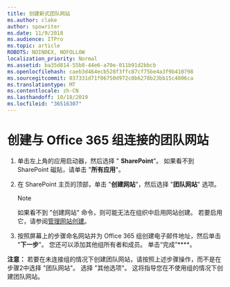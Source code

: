 ```yaml
---
title: 创建新式团队网站
ms.author: clake
author: spowriter
ms.date: 11/9/2018
ms.audience: ITPro
ms.topic: article
ROBOTS: NOINDEX, NOFOLLOW
localization_priority: Normal
ms.assetid: ba35d814-55b8-44e6-a70e-011b91d2bbcb
ms.openlocfilehash: caeb3d464ecb528f3ffc87cf75be4a3f9b410798
ms.sourcegitcommit: 037331d71f06750d972c0b6278b23bb15c4806ca
ms.translationtype: MT
ms.contentlocale: zh-CN
ms.lasthandoff: 10/18/2019
ms.locfileid: "36516307"
---
```

# <a name="create-an-office-365-group-connected-team-site"></a>创建与 Office 365 组连接的团队网站

1. 单击左上角的应用启动器，然后选择 " **SharePoint**"。 如果看不到 SharePoint 磁贴，请单击 "**所有应用**"。
    
2. 在 SharePoint 主页的顶部，单击 "**创建网站**"，然后选择 "**团队网站**" 选项。 
    
    > [!NOTE]
    > 如果看不到 "创建网站" 命令，则可能无法在组织中启用网站创建。 若要启用它，请参阅[管理网站创建](https://go.microsoft.com/fwlink/?linkid=2009644)。 
  
3. 按照屏幕上的步骤命名网站并为 Office 365 组创建电子邮件地址，然后单击 "**下一步**"。 您还可以添加其他组所有者和成员。 单击“完成”****。
  
 **注意：** 若要在未连接组的情况下创建团队网站，请按照上述步骤操作，而不是在步骤2中选择 "团队网站"。 选择 "其他选项"。 这将指导您在不使用组的情况下创建团队网站。 
    

